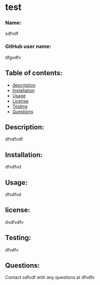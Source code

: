# test
  ### Name:    
  sdfvdf

  ### GitHub user name:  
  dfgvdfv

  ## Table of contents:  
  * [description](#description)
  * [Installation](#Installation)
  * [Usage](#usage)
  * [License](#license)
  * [Testing](#testing)
  * [Questions](#questions)
  
  
  
  
  ## Description:
  dfvdfvdf

  ## Installation:
  dfvdfvd

  ## Usage:
  dfvdfvd

  ## license:
  dvdfvdfv

  ## Testing:
  dfvdfv
  
  ## Questions:
  Contact sdfvdf with any questions at dfvdfv





